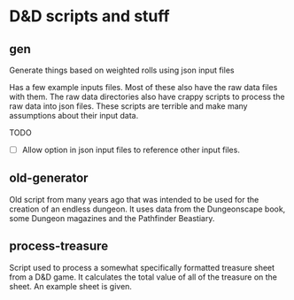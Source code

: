 D&D scripts and stuff
=====================

gen
---
Generate things based on weighted rolls using json input files

Has a few example inputs files. Most of these also have the raw data files with them. The raw data directories also have crappy scripts to process the raw data into json files. These scripts are terrible and make many assumptions about their input data.    

TODO
- [ ] Allow option in json input files to reference other input files.

old-generator
-------------
Old script from many years ago that was intended to be used for the creation of an endless dungeon. It uses data from the Dungeonscape book, some Dungeon magazines and the Pathfinder Beastiary.

process-treasure
-------------------
Script used to process a somewhat specifically formatted treasure sheet from a D&D game. It calculates the total value of all of the treasure on the sheet. An example sheet is given.

